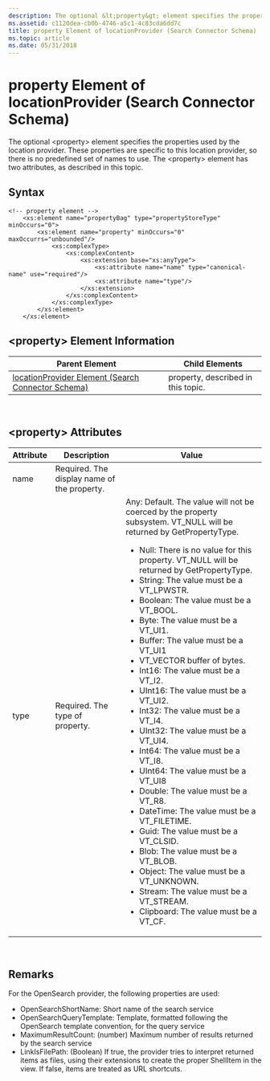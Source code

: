 ```yaml
---
description: The optional &lt;property&gt; element specifies the properties used by the location provider.
ms.assetid: c1120dea-cb0b-4746-a5c1-4c83cda6dd7c
title: property Element of locationProvider (Search Connector Schema)
ms.topic: article
ms.date: 05/31/2018
---
```


# property Element of locationProvider (Search Connector Schema)

The optional &lt;property&gt; element specifies the properties used by the location provider. These properties are specific to this location provider, so there is no predefined set of names to use. The &lt;property&gt; element has two attributes, as described in this topic.

## Syntax


```
<!-- property element -->
    <xs:element name="propertyBag" type="propertyStoreType" minOccurs="0">
        <xs:element name="property" minOccurs="0" maxOccurrs="unbounded"/>
            <xs:complexType>
                <xs:complexContent>
                    <xs:extension base="xs:anyType">
                        <xs:attribute name="name" type="canonical-name" use="required"/>
                        <xs:attribute name="type"/>
                    </xs:extension>
                </xs:complexContent>
            </xs:complexType>
        </xs:element>
    </xs:element>
```



## &lt;property&gt; Element Information



| Parent Element                                                                                 | Child Elements                     |
|------------------------------------------------------------------------------------------------|------------------------------------|
| [locationProvider Element (Search Connector Schema)](search-schema-sconn-locationprovider.md) | property, described in this topic. |



 


## &lt;property&gt; Attributes




| Attribute | Description | Value | 
|-----------|-------------|--------|
| name | Required. The display name of the property. |   | 
| type | Required. The type of property. | Any: Default. The value will not be coerced by the property subsystem. VT_NULL will be returned by GetPropertyType.<ul><li>Null: There is no value for this property. VT_NULL will be returned by GetPropertyType.</li><li>String: The value must be a VT_LPWSTR.</li><li>Boolean: The value must be a VT_BOOL.</li><li>Byte: The value must be a VT_UI1.</li><li>Buffer: The value must be a VT_UI1 <li> VT_VECTOR buffer of bytes.</li><li>Int16: The value must be a VT_I2.</li><li>UInt16: The value must be a VT_UI2.</li><li>Int32: The value must be a VT_I4.</li><li>UInt32: The value must be a VT_UI4.</li><li>Int64: The value must be a VT_I8.</li><li>UInt64: The value must be a VT_UI8</li><li>Double: The value must be a VT_R8.</li><li>DateTime: The value must be a VT_FILETIME.</li><li>Guid: The value must be a VT_CLSID.</li><li>Blob: The value must be a VT_BLOB.</li><li>Object: The value must be a VT_UNKNOWN.</li><li>Stream: The value must be a VT_STREAM.</li><li>Clipboard: The value must be a VT_CF.</li></ul> | 




 

## Remarks

For the OpenSearch provider, the following properties are used:

-   OpenSearchShortName: Short name of the search service
-   OpenSearchQueryTemplate: Template, formatted following the OpenSearch template convention, for the query service
-   MaximumResultCount: (number) Maximum number of results returned by the search service
-   LinkIsFilePath: (Boolean) If true, the provider tries to interpret returned items as files, using their extensions to create the proper ShellItem in the view. If false, items are treated as URL shortcuts.

 

 



